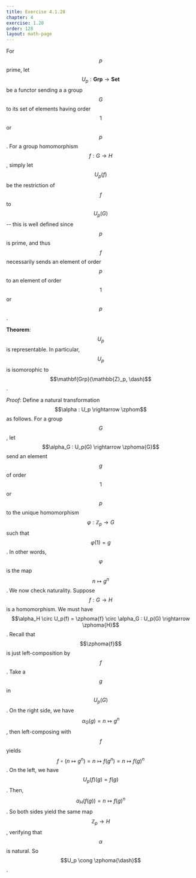 ```yaml
---
title: Exercise 4.1.28
chapter: 4
exercise: 1.28
order: 128
layout: math-page
---
```


$$
\newcommand{\zphom}{\mathbf{Grp}(\mathbb{Z}_p, \dash)}
\newcommand{\zphoma}[1]{\mathbf{Grp}(\mathbb{Z}_p, #1)}
$$

For $$p$$ prime, let $$U_p : \mathbf{Grp} \rightarrow \mathbf{Set}$$ be a functor sending a a group $$G$$ to its set of elements having order $$1$$ or $$p$$.
For a group homomorphism $$f : G \rightarrow H$$, simply let $$U_p(f)$$ be the restriction of $$f$$ to $$U_p(G)$$ -- this is well defined since $$p$$ is prime, and thus $$f$$ necessarily sends an element of order $$p$$ to an element of order $$1$$ or $$p$$.

**Theorem**:
$$U_p$$ is representable.
In particular, $$U_p$$ is isomorophic to $$\mathbf{Grp}(\mathbb{Z}_p, \dash)$$.


*Proof*:
Define a natural transformation $$\alpha : U_p \rightarrow \zphom$$ as follows.
For a group $$G$$, let $$\alpha_G : U_p(G) \rightarrow \zphoma{G}$$ send an element $$g$$ of order $$1$$ or $$p$$ to the unique homomorphism $$\varphi : \mathbb{Z}_p \rightarrow G$$ such that $$\varphi(1) = g$$.
In other words, $$\varphi$$ is the map $$n \mapsto g^n$$.
We now check naturality.
Suppose $$f : G \rightarrow H$$ is a homomorphism.
We must have $$\alpha_H \circ U_p(f) = \zphoma{f} \circ \alpha_G : U_p(G) \rightarrow \zphoma{H}$$.
Recall that $$\zphoma{f}$$ is just left-composition by $$f$$.
Take a $$g$$ in $$U_p(G)$$.
On the right side, we have $$\alpha_G(g) = n \mapsto g^n$$, then left-composing with $$f$$ yields $$f \circ (n \mapsto g^n) = n \mapsto f(g^n) = n \mapsto f(g)^n$$.
On the left, we have $$U_p(f)(g) = f(g)$$.
Then, $$\alpha_H(f(g)) = n \mapsto f(g)^n$$.
So both sides yield the same map $$\mathbb{Z}_p \rightarrow H$$, verifying that $$\alpha$$ is natural.
So $$U_p \cong \zphoma{\dash}$$.